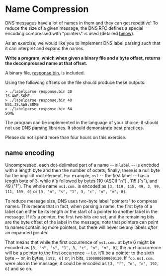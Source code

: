 # Name Compression

DNS messages have a lot of names in them and they can get repetitive! To reduce the size of a given message, the DNS RFC defines a special encoding compressed with "pointers" is used (detailed [below](#name-encoding)).

As an exercise, we would like you to implement DNS label parsing such that it can interpret and expand the names.

**Write a program, which when given a binary file and a byte offset, returns the decompressed name at that offset.**

A binary file, [response.bin](response.bin), is included.

Using the following offsets on the file should produce these outputs:

```shell
> ./labelparse response.bin 20
IS.AWE.SOME
> ./labelparse response.bin 40
NS1.IS.AWE.SOME
> ./labelparse response.bin 64
SOME
```

The program can be implemented in the language of your choice; it should not use DNS parsing libraries. It should demonstrate best practices.

Please do not spend more than four hours on this exercise.

## name encoding

Uncompressed, each dot-delimited part of a name -- a `label` -- is encoded with a length byte and then the number of octets; finally, there is a null byte for the implicit root element. For example, `ns1` -- the first label -- has a length byte of 3, while it's followed by bytes 110 (ASCII "n") , 115 ("s"), and 49 ("1"). The whole name `ns1.com.` is encoded as `[3, 110, 115, 49, 3, 99, 111, 109, 0]` or `[3, "n", "s", "1", 3, "c", "o", "m", 0]`.

To reduce message size, DNS uses two-byte label "pointers" to compress names. This means that in fact, when parsing a name, the first byte of a label can either be its length _or_ the start of a pointer to another label in the message. If it's a pointer, the first two bits are set, and the remaining bits are the byte offset of the label in the message; note that pointers can point to names containing more pointers, but there will never be any labels _after_ an expanded pointer.

That means that while the first occurrence of `ns1.com.` at byte 6 might be encoded as `[3, "n", "s", "1", 3, "c", "o", "m", 0]`, the _next_ occurrence will be a pointer to the first occurrence -- i.e. it'll be a pointer to the sixth byte -- or, in bytes, `[192, 6]` or, in bits, `1100000000000110`.  If `foo.ns1.com.` were also in the message, it could be encoded as `[3, "f", "o", "o", 192, 6]` and so on.
